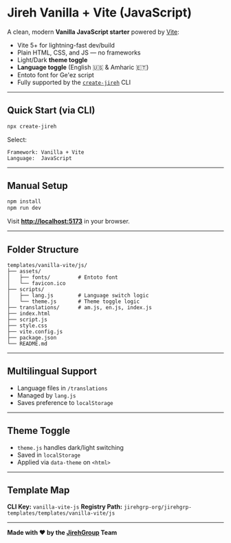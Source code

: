 # Jireh Vanilla + Vite (JavaScript)

A clean, modern **Vanilla JavaScript starter** powered by [Vite](https://vitejs.dev):

* Vite 5+ for lightning-fast dev/build
* Plain HTML, CSS, and JS — no frameworks
* Light/Dark **theme toggle**
* **Language toggle** (English 🇺🇸 & Amharic 🇪🇹)
* Entoto font for Ge'ez script
* Fully supported by the [`create-jireh`](https://github.com/jirehgrp-org/create-jireh) CLI

---

## Quick Start (via CLI)

```bash
npx create-jireh
```

Select:

```
Framework: Vanilla + Vite
Language:  JavaScript
```

---

## Manual Setup

```bash
npm install
npm run dev
```

Visit **[http://localhost:5173](http://localhost:5173)** in your browser.

---

## Folder Structure

```
templates/vanilla-vite/js/
├── assets/
│   ├── fonts/         # Entoto font
│   └── favicon.ico
├── scripts/
│   ├── lang.js        # Language switch logic
│   └── theme.js       # Theme toggle logic
├── translations/      # am.js, en.js, index.js
├── index.html
├── script.js
├── style.css
├── vite.config.js
├── package.json
└── README.md
```

---

## Multilingual Support

* Language files in `/translations`
* Managed by `lang.js`
* Saves preference to `localStorage`

---

## Theme Toggle

* `theme.js` handles dark/light switching
* Saved in `localStorage`
* Applied via `data-theme` on `<html>`

---

## Template Map

**CLI Key:** `vanilla-vite-js`
**Registry Path:** `jirehgrp-org/jirehgrp-templates/templates/vanilla-vite/js`

---

**Made with ❤️ by the [JirehGroup](https://jirehgrp.com) Team**
